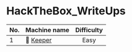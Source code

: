 # HackTheBox_WriteUps

| No.   | Machine name                                                                               |  Difficulty |
| ----- | ------------------------------------------------------------------------------------------ | :----------:|
| 1     | :green_book: [Keeper](../main/Keeper-room/Keeper-room.md)                                  | Easy        |
